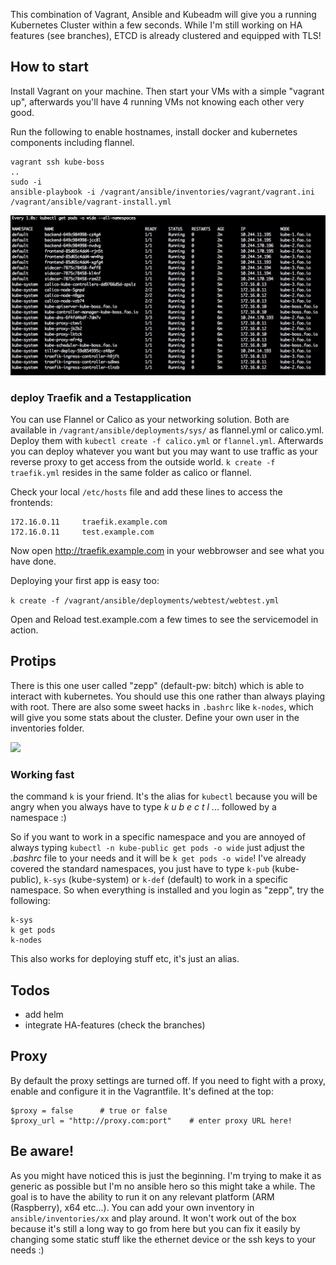 This combination of Vagrant, Ansible and Kubeadm will give you a running Kubernetes Cluster within a few seconds. 
While I'm still working on HA features (see branches), ETCD is already clustered and equipped with TLS!

## How to start
Install Vagrant on your machine. Then start your VMs with a simple "vagrant up", afterwards you'll have 4 running VMs not knowing each other very good.

Run the following to enable hostnames, install docker and kubernetes components including flannel.

```
vagrant ssh kube-boss
..
sudo -i
ansible-playbook -i /vagrant/ansible/inventories/vagrant/vagrant.ini /vagrant/ansible/vagrant-install.yml
```

<img src="https://github.com/zepptron/kubeadm-vagrant-ansible/blob/master/temp/vag.jpg?raw=true" width="800">

### deploy Traefik and a Testapplication

You can use Flannel or Calico as your networking solution. Both are available in `/vagrant/ansible/deployments/sys/` as flannel.yml or calico.yml. Deploy them with `kubectl create -f calico.yml` or `flannel.yml`. Afterwards you can deploy whatever you want but you may want to use traffic as your reverse proxy to get access from the outside world. `k create -f traefik.yml` resides in the same folder as calico or flannel. 

Check your local `/etc/hosts` file and add these lines to access the frontends:

```
172.16.0.11     traefik.example.com
172.16.0.11		test.example.com
```

Now open http://traefik.example.com in your webbrowser and see what you have done.

Deploying your first app is easy too:

`k create -f /vagrant/ansible/deployments/webtest/webtest.yml`

Open and Reload test.example.com a few times to see the servicemodel in action.

## Protips
There is this one user called "zepp" (default-pw: bitch) which is able to interact with kubernetes. You should use this one rather than always playing with root. There are also some sweet hacks in `.bashrc` like `k-nodes`, which will give you some stats about the cluster. Define your own user in the inventories folder.

<img src="https://github.com/zepptron/kubeadm-vagrant-ansible/blob/master/temp/k-node.jpg?raw=true" width="400">

### Working fast
the command `k` is your friend. It's the alias for `kubectl` because you will be angry when you always have to type _k u b e c t l_ ... followed by a namespace :)

So if you want to work in a specific namespace and you are annoyed of always typing `kubectl -n kube-public get pods -o wide` just adjust the _.bashrc_ file to your needs and it will be `k get pods -o wide`! I've already covered the standard namespaces, you just have to type `k-pub` (kube-public), `k-sys` (kube-system) or `k-def` (default) to work in a specific namespace. So when everything is installed and you login as "zepp", try the following:

```
k-sys
k get pods
k-nodes
```

This also works for deploying stuff etc, it's just an alias.

## Todos
- add helm
- integrate HA-features (check the branches)

## Proxy
By default the proxy settings are turned off. If you need to fight with a proxy, enable and configure it in the Vagrantfile. It's defined at the top:
```
$proxy = false		# true or false
$proxy_url = "http://proxy.com:port"	# enter proxy URL here!
```

## Be aware!
As you might have noticed this is just the beginning. I'm trying to make it as generic as possible but I'm no ansible hero so this might take a while. The goal is to have the ability to run it on any relevant platform (ARM (Raspberry), x64 etc...). You can add your own inventory in `ansible/inventories/xx` and play around. It won't work out of the box because it's still a long way to go from here but you can fix it easily by changing some static stuff like the ethernet device or the ssh keys to your needs :)
